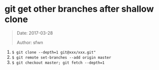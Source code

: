 # git get other branches after shallow clone

> Date: 2017-03-28
>
> Author: sfwn

1. `$ git clone --depth=1 git@xxx/xxx.git"`
2. `$ git remote set-branches --add origin master`
3. `$ git checkout master; git fetch --depth=1`